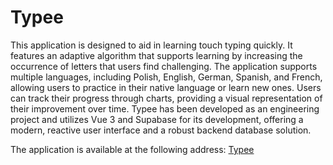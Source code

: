 # Typee

This application is designed to aid in learning touch typing quickly. It features an adaptive algorithm that supports learning by increasing the occurrence of letters that users find challenging. The application supports multiple languages, including Polish, English, German, Spanish, and French, allowing users to practice in their native language or learn new ones. Users can track their progress through charts, providing a visual representation of their improvement over time. Typee has been developed as an engineering project and utilizes Vue 3 and Supabase for its development, offering a modern, reactive user interface and a robust backend database solution. 

The application is available at the following address: [Typee](https://typee-app.netlify.app/)
